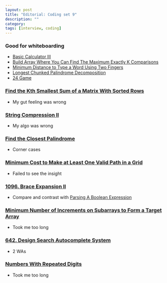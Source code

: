 ```yaml
---
layout: post
title: "Editorial: Coding set 9" 
description: ""
category: 
tags: [interview, coding]
---
```

### Good for whiteboarding

* [Basic Calculator III](https://leetcode.com/submissions/detail/436108293/)
* [Build Array Where You Can Find The Maximum Exactly K Comparisons](https://leetcode.com/submissions/detail/436303934/)
* [Minimum Distance to Type a Word Using Two Fingers](https://leetcode.com/submissions/detail/436591957/)
* [Longest Chunked Palindrome Decomposition](https://leetcode.com/submissions/detail/436916669/)
* [24 Game](https://leetcode.com/submissions/detail/437766996/)

### [Find the Kth Smallest Sum of a Matrix With Sorted Rows](https://leetcode.com/submissions/detail/436712141/)
* My gut feeling was wrong

### [String Compression II](https://leetcode.com/submissions/detail/434618425/)
* My algo was wrong

### [Find the Closest Palindrome](https://leetcode.com/submissions/detail/436813571/)
* Corner cases

### [Minimum Cost to Make at Least One Valid Path in a Grid](https://leetcode.com/submissions/detail/436818839/)
* Failed to see the insight

### [1096. Brace Expansion II](https://leetcode.com/submissions/detail/437000938/)
* Compare and contrast with [Parsing A Boolean Expression](https://leetcode.com/submissions/detail/436480536/)

### [Minimum Number of Increments on Subarrays to Form a Target Array](https://leetcode.com/submissions/detail/437341470/)
* Took me too long

### [642. Design Search Autocomplete System](https://leetcode.com/submissions/detail/437873592/)
* 2 WAs

### [Numbers With Repeated Digits](https://leetcode.com/submissions/detail/438318102/)
* Took me too long
